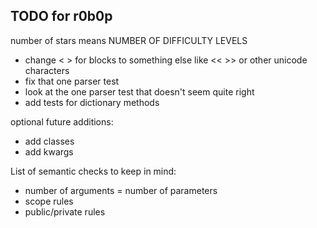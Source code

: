## TODO for r0b0p

number of stars means NUMBER OF DIFFICULTY LEVELS

- change < > for blocks to something else like << >> or other unicode characters
- fix that one parser test
- look at the one parser test that doesn't seem quite right
- add tests for dictionary methods

optional future additions:

- add classes
- add kwargs

List of semantic checks to keep in mind:

- number of arguments = number of parameters
- scope rules
- public/private rules
